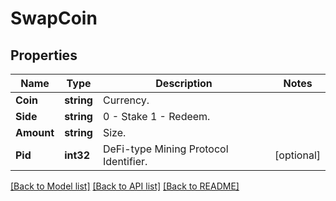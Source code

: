 # SwapCoin

## Properties

Name | Type | Description | Notes
------------ | ------------- | ------------- | -------------
**Coin** | **string** | Currency. | 
**Side** | **string** | 0 - Stake 1 - Redeem. | 
**Amount** | **string** | Size. | 
**Pid** | **int32** | DeFi-type Mining Protocol Identifier. | [optional] 

[[Back to Model list]](../README.md#documentation-for-models) [[Back to API list]](../README.md#documentation-for-api-endpoints) [[Back to README]](../README.md)


